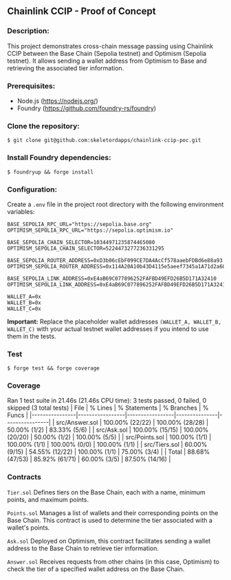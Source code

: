 ## Chainlink CCIP - Proof of Concept

### Description:
This project demonstrates cross-chain message passing using Chainlink CCIP between the Base Chain (Sepolia testnet) and Optimism (Sepolia testnet). It allows sending a wallet address from Optimism to Base and retrieving the associated tier information.

### Prerequisites:
- Node.js (https://nodejs.org/)
- Foundry (https://github.com/foundry-rs/foundry)

### Clone the repository:
```shell
$ git clone git@github.com:skeletordapps/chainlink-ccip-poc.git
```

### Install Foundry dependencies:
```shell
$ foundryup && forge install
```
### Configuration:
Create a ```.env``` file in the project root directory with the following environment variables:
```shell
BASE_SEPOLIA_RPC_URL="https://sepolia.base.org"
OPTIMISM_SEPOLIA_RPC_URL="https://sepolia.optimism.io"

BASE_SEPOLIA_CHAIN_SELECTOR=10344971235874465080
OPTIMISM_SEPOLIA_CHAIN_SELECTOR=5224473277236331295

BASE_SEPOLIA_ROUTER_ADDRESS=0xD3b06cEbF099CE7DA4AcCf578aaebFDBd6e88a93
OPTIMISM_SEPOLIA_ROUTER_ADDRESS=0x114A20A10b43D4115e5aeef7345a1A71d2a60C57

BASE_SEPOLIA_LINK_ADDRESS=0xE4aB69C077896252FAFBD49EFD26B5D171A32410
OPTIMISM_SEPOLIA_LINK_ADDRESS=0xE4aB69C077896252FAFBD49EFD26B5D171A32410

WALLET_A=0x
WALLET_B=0x
WALLET_C=0x
```

**Important:** Replace the placeholder wallet addresses ```(WALLET_A, WALLET_B, WALLET_C)``` with your actual testnet wallet addresses if you intend to use them in the tests.

### Test
```shell
$ forge test && forge coverage
```

### Coverage
Ran 1 test suite in 21.46s (21.46s CPU time): 3 tests passed, 0 failed, 0 skipped (3 total tests)
| File           | % Lines         | % Statements    | % Branches    | % Funcs        |
|----------------|-----------------|-----------------|---------------|----------------|
| src/Answer.sol | 100.00% (22/22) | 100.00% (28/28) | 50.00% (1/2)  | 83.33% (5/6)   |
| src/Ask.sol    | 100.00% (15/15) | 100.00% (20/20) | 50.00% (1/2)  | 100.00% (5/5)  |
| src/Points.sol | 100.00% (1/1)   | 100.00% (1/1)   | 100.00% (0/0) | 100.00% (1/1)  |
| src/Tiers.sol  | 60.00% (9/15)   | 54.55% (12/22)  | 100.00% (1/1) | 75.00% (3/4)   |
| Total          | 88.68% (47/53)  | 85.92% (61/71)  | 60.00% (3/5)  | 87.50% (14/16) |

### Contracts
```Tier.sol```
Defines tiers on the Base Chain, each with a name, minimum points, and maximum points.

```Points.sol```
Manages a list of wallets and their corresponding points on the Base Chain. This contract is used to determine the tier associated with a wallet's points.

```Ask.sol```
Deployed on Optimism, this contract facilitates sending a wallet address to the Base Chain to retrieve tier information.

```Answer.sol```
Receives requests from other chains (in this case, Optimism) to check the tier of a specified wallet address on the Base Chain.


